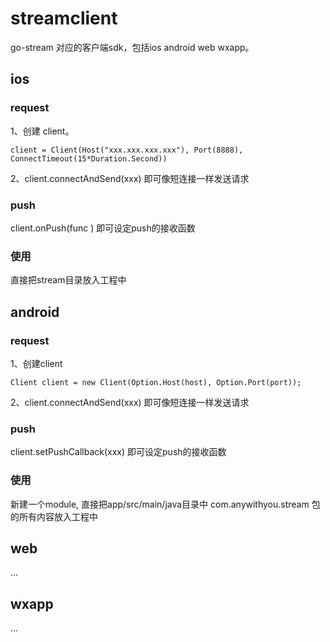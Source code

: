 # streamclient
go-stream 对应的客户端sdk，包括ios android web wxapp。  

## ios  
### request
1、创建 client。   
```
client = Client(Host("xxx.xxx.xxx.xxx"), Port(8888), ConnectTimeout(15*Duration.Second))
```
2、client.connectAndSend(xxx) 即可像短连接一样发送请求    

### push  
client.onPush(func ) 即可设定push的接收函数


### 使用  
直接把stream目录放入工程中

## android
### request
1、创建client 
```
Client client = new Client(Option.Host(host), Option.Port(port));
```
2、client.connectAndSend(xxx) 即可像短连接一样发送请求      

### push  
client.setPushCallback(xxx) 即可设定push的接收函数

### 使用  
新建一个module, 直接把app/src/main/java目录中 com.anywithyou.stream 包的所有内容放入工程中


## web
...

## wxapp
...
